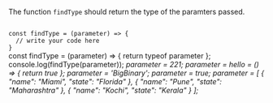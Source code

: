 The function `findType` should return the type of the paramters passed.

<Editor lang="javascript" type="exercise" testMode="multipleInput">
<code>
const findType = (parameter) => {
  // write your code here
}
</code>

<solution>
const findType = (parameter) => {
  return typeof parameter
};
</solution>

<testcases>
<caller>
console.log(findType(parameter));
</caller>
<testcase>
<i>
parameter = 221;
</i>
</testcase>
<testcase>
<i>
parameter = hello = () => {
    return true
};
</i>
</testcase>
<testcase>
<i>
parameter = 'BigBinary';
</i>
</testcase>
<testcase>
<i>
parameter = true;
</i>
</testcase>
<testcase>
<i>
parameter = [
    {
        "name": "Miami",
        "state": "Florida"
    },
    {
        "name": "Pune",
        "state": "Maharashtra"
    },
    {
        "name": "Kochi",
        "state": "Kerala"
    }
];
</i>
</testcase>
</testcases>
</Editor>